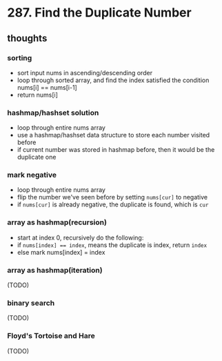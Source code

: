 # 287. Find the Duplicate Number

## thoughts

### sorting

- sort input nums in ascending/descending order
- loop through sorted array, and find the index satisfied the condition nums[i] == nums[i-1]
- return nums[i]

### hashmap/hashset solution

- loop through entire nums array
- use a hashmap/hashset data structure to store each number visited before
- if current number was stored in hashmap before, then it would be the duplicate one

### mark negative

- loop through entire nums array
- flip the number we've seen before by setting ```nums[cur]``` to negative
- if ```nums[cur]``` is already negative, the duplicate is found, which is ```cur```

### array as hashmap(recursion)

- start at index 0, recursively do the following:
- if ```nums[index] == index```, means the duplicate is index, return ```index```
- else mark nums[index] = index

### array as hashmap(iteration)

(TODO)

### binary search

(TODO)

### Floyd's Tortoise and Hare

(TODO)